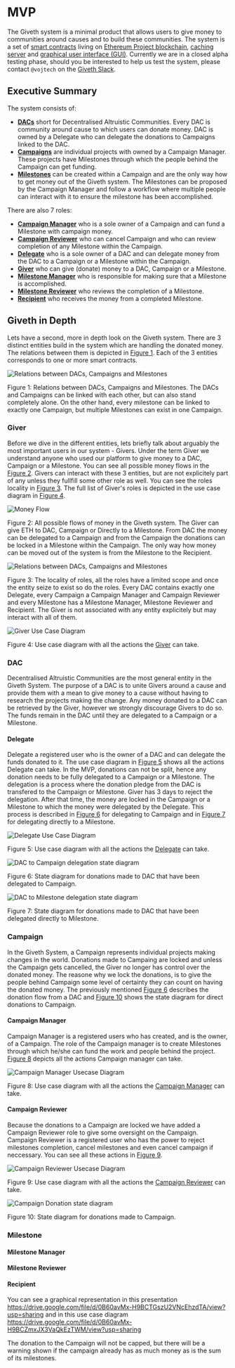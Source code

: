 # MVP

The Giveth system is a minimal product that allows users to give money to communities around causes and to build these communities. The system is a set of [smart contracts]() living on [Ethereum Project blockchain](https://ethereum.org), [caching server]() and [graphical user interface (GUI)](). Currently we are in a closed alpha testing phase, should you be interested to help us test the system, please contact `@vojtech` on the [Giveth Slack](http://slack.giveth.io/).

## Executive Summary

The system consists of:

- [**DACs**](#mvp-dac) short for Decentralised Altruistic Communities. Every DAC is community around cause to which users can donate money. DAC is owned by a Delegate who can delegate the donations to Campaigns linked to the DAC.
- [**Campaigns**](#mvp-campaign) are individual projects with owned by a Campaign Manager. These projects have Milestones through which the people behind the Campaign can get funding.
- [**Milestones**](#mvp-milestone) can be created within a Campaign and are the only way how to get money out of the Giveth system. The Milestones can be proposed by the Campaign Manager and follow a workflow where multiple people can interact with it to ensure the milestone has been accomplished.

There are also 7 roles:

- [**Campaign Manager**](#mvp-campaign-manager) who is a sole owner of a Campaign and can fund a Milestone with campaign money.
- [**Campaign Reviewer**](#mvp-campaign-reviewer) who can cancel Campaign and who can review completion of any Milestone within the Campaign.
- [**Delegate**](#mvp-delegate) who is a sole owner of a DAC and can delegate money from the DAC to a Campaign or a Milestone within the Campaign.
- [**Giver**](#mvp-giver) who can give (donate) money to a DAC, Campaign or a Milestone.
- [**Milestone Manager**](#mvp-milestone-manager) who is responsible for making sure that a Milestone is accomplished.
- [**Milestone Reviewer**](#mvp-milestone-reviewer) who reviews the completion of a Milestone.
- [**Recipient**](#mvp-recipient) who receives the money from a completed Milestone.

## Giveth in Depth

Lets have a second, more in depth look on the Giveth system. There are 3 distinct entities build in the system which are handling the donated money. The relations between them is depicted in [Figure 1](#mvp-fig-relations). Each of the 3 entities corresponds to one or more smart contracts.

![Relations between DACs, Campaigns and Milestones](../images/mvp-relations.svg)

<a name="mvp-fig-relations">Figure 1</a>: Relations between DACs, Campaigns and Milestones. The DACs and Campaigns can be linked with each other, but can also stand completely alone. On the other hand, every milestone can be linked to exactly one Campaign, but multiple Milestones can exist in one Campaign.

### <a name="mvp-giver">Giver</a>

Before we dive in the different entities, lets briefly talk about arguably the most important users in our system - Givers. Under the term Giver we understand anyone who used our platform to give money to a DAC, Campaign or a Milestone. You can see all possible money flows in the [Figure 2](#mvp-fig-money-flow). Givers can interact with these 3 entities, but are not explicitely part of any unless they fullfill some other role as well. You can see the roles locality in [Figure 3](#mvp-fig-role-locality). The full list of Giver's roles is depicted in the use case diagram in [Figure 4](#mvp-fig-giver-usecase).

![Money Flow](../images/mvp-money-flow.svg)

<a name="mvp-fig-money-flow">Figure 2</a>: All possible flows of money in the Giveth system. The Giver can give ETH to DAC, Campaign or Directly to a Milestone. From DAC the money can be delegated to a Campaign and from the Campaign the donations can be locked in a Milestone within the Campaign. The only way how money can be moved out of the system is from the Milestone to the Recipient.

![Relations between DACs, Campaigns and Milestones](../images/mvp-role-locality.svg)

<a name="mvp-fig-role-locality">Figure 3</a>: The locality of roles, all the roles have a limited scope and once the entity seize to exist so do the roles. Every DAC contains exactly one Delegate, every Campaign a Campaign Manager and Campaign Reviewer and every Milestone has a Milestone Manager, Milestone Reviewer and Recipient. The Giver is not associated with any entity explicitely but may interact with all of them.

![Giver Use Case Diagram](../images/mvp-giver-usecase.svg)

<a name="mvp-fig-giver-usecase">Figure 4</a>: Use case diagram with all the actions the [Giver](#mvp-giver) can take.

### <a name="mvp-dac">DAC</a>

Decentralised Altruistic Communities are the most general entity in the Giveth System. The purpose of a DAC is to unite Givers around a cause and provide them with a mean to give money to a cause without having to research the projects making the change. Any money donated to a DAC can be retrieved by the Giver, however we strongly discourage Givers to do so. The funds remain in the DAC until they are delegated to a Campaign or a Milestone.

#### <a name="mvp-delegate">Delegate</a>

Delegate a registered user who is the owner of a DAC and can delegate the funds donated to it. The use case diagram in [Figure 5](#mvp-fig-delegate-usecase) shows all the actions Delegate can take. In the MVP, donations can not be split, hence any donation needs to be fully delegated to a Campaign or a Milestone. The delegation is a process where the donation pledge from the DAC is transfered to the Campaign or Milestone. Giver has 3 days to reject the delegation. After that time, the money are locked in the Campaign or a Milestone to which the money were delegated by the Delegate. This process is described in [Figure 6](#mvp-fig-dac-campaign-donation-statediagram) for delegating to Campaign and in [Figure 7](#mvp-fig-dac-milestone-donation-statediagram) for delegating directly to a Milestone.

![Delegate Use Case Diagram](../images/mvp-delegate-usecase.svg)

<a name="mvp-fig-delegate-usecase">Figure 5</a>: Use case diagram with all the actions the [Delegate](#mvp-delegate) can take.

![DAC to Campaign delegation state diagram](../images/mvp-dac-campaign-donation-statediagram.svg)

<a name="mvp-fig-dac-campaign-donation-statediagram">Figure 6</a>: State diagram for donations made to DAC that have been delegated to Campaign.

![DAC to Milestone delegation state diagram](../images/mvp-dac-milestone-donation-statediagram.svg)

<a name="mvp-fig-dac-milestone-donation-statediagram">Figure 7</a>: State diagram for donations made to DAC that have been delegated directly to Milestone.

### <a name="mvp-campaign">Campaign</a>

In the Giveth System, a Campaign represents individual projects making changes in the world. Donations made to Campaing are locked and unless the Campaign gets cancelled, the Giver no longer has control over the donated money. The reasone why we lock the donations, is to give the people behind Campaign some level of certainty they can count on having the donated money. The previously mentioned [Figure 6](#mvp-fig-dac-campaign-donation-statediagram) describes the donation flow from a DAC and [Figure 10](#mvp-fig-campaign-donation-statediagram) shows the state diagram for direct donations to Campaign.

#### <a name="mvp-campaign-manager">Campaign Manager</a>

Campaign Manager is a registered users who has created, and is the owner, of a Campaign. The role of the Campaign manager is to create Milestones through which he/she can fund the work and people behind the project. [Figure 8](#mvp-fig-campaign-manager-usecase) depicts all the actions Campaign manager can take.

![Campaign Manager Usecase Diagram](../images/mvp-campaign-manager-usecase.svg)

<a name="mvp-fig-campaign-manager-usecase">Figure 8</a>: Use case diagram with all the actions the [Campaign Manager](#mvp-campaign-manager) can take.

#### <a name="mvp-campaign-reviewer">Campaign Reviewer</a>
Because the donations to a Campaign are locked we have added a Campaign Reviewer role to give some oversight on the Campaign. Campaign Reviewer is a registered user who has the power to reject milestones completion, cancel milestones and even cancel campaign if neccessary. You can see all these actions in [Figure 9](#mvp-fig-campaign-reviewer-usecase).

![Campaign Reviewer Usecase Diagram](../images/mvp-campaign-reviewer-usecase.svg)

<a name="mvp-fig-campaign-reviewer-usecase">Figure 9</a>: Use case diagram with all the actions the [Campaign Reviewer](#mvp-campaign-reviewer) can take.

![Campaign Donation state diagram](../images/mvp-campaign-donation-statediagram.svg)

<a name="mvp-fig-campaign-reviewer-usecase">Figure 10</a>: State diagram for donations made to Campaign.

### <a name="mvp-milestone">Milestone</a>

#### <a name="mvp-milestone-manager">Milestone Manager</a>

#### <a name="mvp-milestone-reviewer">Milestone Reviewer</a>

#### <a name="mvp-recipient">Recipient</a>


You can see a graphical representation in this presentation https://drive.google.com/file/d/0B60avMx-H9BCTGszU2VNcEhzdTA/view?usp=sharing and in this use case diagram https://drive.google.com/file/d/0B60avMx-H9BCZmxJX3VaQkEzTWM/view?usp=sharing


 The donation to the Campaign will not be capped, but there will be a warning shown if the campaign already has as much money as is the sum of its milestones.
